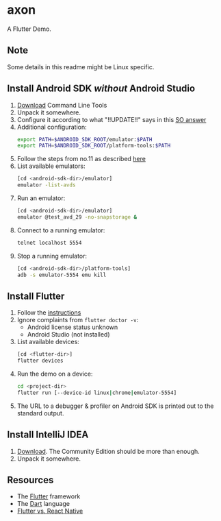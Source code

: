 # axon

A Flutter Demo.

## Note

Some details in this readme might be Linux specific.

## Install Android SDK _without_ Android Studio

1. [Download](https://developer.android.com/studio#command-tools) Command Line Tools
2. Unpack it somewhere.
3. Configure it according to what "!!UPDATE!!" says in this [SO answer](https://stackoverflow.com/a/61176718/1782997)
4. Additional configuration:
   ```bash
   export PATH=$ANDROID_SDK_ROOT/emulator:$PATH
   export PATH=$ANDROID_SDK_ROOT/platform-tools:$PATH
   ```
5. Follow the steps from no.11 as described [here](https://dev.to/andreisfedotov/how-to-install-android-emulator-without-installing-android-studio-3lce)
6. List available emulators:
   ```bash
   [cd <android-sdk-dir>/emulator]
   emulator -list-avds
   ```
7. Run an emulator:
   ```bash
   [cd <android-sdk-dir>/emulator]
   emulator @test_avd_29 -no-snapstorage &
   ```
8. Connect to a running emulator:
   ```bash
   telnet localhost 5554
   ```
9. Stop a running emulator:
   ```bash
   [cd <android-sdk-dir>/platform-tools]
   adb -s emulator-5554 emu kill
   ```

## Install Flutter

1. Follow the [instructions](https://docs.flutter.dev/get-started/install/linux)
2. Ignore complaints from `flutter doctor -v`:
   * Android license status unknown
   * Android Studio (not installed)
3. List available devices:
   ```bash
   [cd <flutter-dir>]
   flutter devices
   ```
4. Run the demo on a device:
   ```bash
   cd <project-dir>
   flutter run [--device-id linux|chrome|emulator-5554]
   ```
5. The URL to a debugger & profiler on Android SDK is printed out to the standard output.

## Install IntelliJ IDEA

1. [Download](https://www.jetbrains.com/idea/download/#section=linux). The Community Edition should be more than enough.
2. Unpack it somewhere.

## Resources

* The [Flutter](https://flutter.dev) framework
* The [Dart](https://dart.dev) language
* [Flutter vs. React Native](https://www.youtube.com/watch?v=X8ipUgXH6jw)
